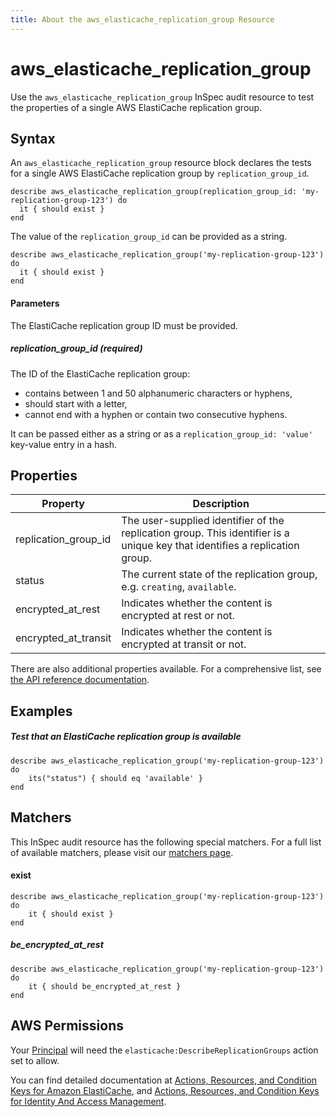 ```yaml
---
title: About the aws_elasticache_replication_group Resource
---
```


# aws_elasticache_replication_group

Use the `aws_elasticache_replication_group` InSpec audit resource to test the properties of a single AWS ElastiCache replication group.

## Syntax

An `aws_elasticache_replication_group` resource block declares the tests for a single AWS ElastiCache replication group by `replication_group_id`.

    describe aws_elasticache_replication_group(replication_group_id: 'my-replication-group-123') do
      it { should exist }
    end

The value of the `replication_group_id` can be provided as a string.  

    describe aws_elasticache_replication_group('my-replication-group-123') do
      it { should exist }
    end

#### Parameters

The ElastiCache replication group ID must be provided.

##### replication\_group\_id _(required)_

The ID of the ElastiCache replication group:
 - contains between 1 and 50 alphanumeric characters or hyphens, 
 - should start with a letter, 
 - cannot end with a hyphen or contain two consecutive hyphens.
 
It can be passed either as a string or as a `replication_group_id: 'value'` key-value entry in a hash.

## Properties

|Property               | Description |
| ---                   | --- |
|replication\_group\_id | The user-supplied identifier of the replication group. This identifier is a unique key that identifies a replication group.|
|status                 | The current state of the replication group, e.g. `creating`, `available`. |
|encrypted\_at\_rest    | Indicates whether the content is encrypted at rest or not. |
|encrypted\_at\_transit | Indicates whether the content is encrypted at transit or not. |


There are also additional properties available. For a comprehensive list, see [the API reference documentation](https://docs.aws.amazon.com/sdk-for-ruby/v3/api/Aws/ElastiCache/Types/ReplicationGroup.html).

## Examples

##### Test that an ElastiCache replication group is available

    describe aws_elasticache_replication_group('my-replication-group-123') do
        its("status") { should eq 'available' }
    end
    
## Matchers

This InSpec audit resource has the following special matchers. For a full list of available matchers, please visit our [matchers page](https://www.inspec.io/docs/reference/matchers/).

   
#### exist

    describe aws_elasticache_replication_group('my-replication-group-123') do
        it { should exist }
    end
    
##### be_encrypted_at_rest

    describe aws_elasticache_replication_group('my-replication-group-123') do
        it { should be_encrypted_at_rest }
    end
    
## AWS Permissions

Your [Principal](https://docs.aws.amazon.com/IAM/latest/UserGuide/intro-structure.html#intro-structure-principal) will need the `elasticache:DescribeReplicationGroups` action set to allow.

You can find detailed documentation at [Actions, Resources, and Condition Keys for Amazon ElastiCache](https://docs.aws.amazon.com/IAM/latest/UserGuide/list_amazonelasticache.html), and [Actions, Resources, and Condition Keys for Identity And Access Management](https://docs.aws.amazon.com/IAM/latest/UserGuide/list_identityandaccessmanagement.html).